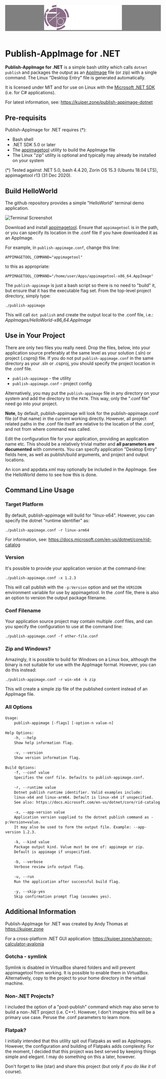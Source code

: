 <p style="text-align:center;background:gray;margin-bottom:4em;">
    <img src="Banner.png" style="width:50%;max-width:600px;"/>
</p>

# Publish-AppImage for .NET #

**Publish-AppImage for .NET** is a simple bash utility which calls `dotnet publish` and packages the output
as an [AppImage](https://appimage.org/) file (or zip) with a single command. The Linux "Desktop Entry" file
is generated automatically.

It is licensed under MIT and for use on Linux with the [Microsoft .NET SDK](https://dotnet.microsoft.com/download)
(i.e. for C# applications).

For latest information, see: https://kuiper.zone/publish-appimage-dotnet


## Pre-requisits ##
Publish-AppImage for .NET requires (*):

* Bash shell
* .NET SDK 5.0 or later
* The [appimagetool](https://github.com/AppImage/AppImageKit) utility to build the AppImage file
* The Linux "zip" utility is optional and typically may already be installed on your system

(*) Tested against .NET 5.0, bash 4.4.20, Zorin OS 15.3 (Ubuntu 18.04 LTS), appimagetool r13 (31 Dec 2020).


## Build HelloWorld ##
The github repository provides a simple "HelloWorld" terminal demo application.

<img title="Terminal Screenshot" alt="Terminal Screenshot" src="Screenie.png" style="width:50%;max-width:600px;"/>

Download and install [appimagetool](https://github.com/AppImage/AppImageKit). Ensure that `appimagetool` is
in the path, or you can specify its location in the .conf file if you have downloaded it as an AppImage.

For example, in `publish-appimage.conf`, change this line:

    APPIMAGETOOL_COMMAND="appimagetool"

to this as appropriate:

    APPIMAGETOOL_COMMAND="/home/user/Apps/appimagetool-x86_64.AppImage"

The `publish-appimage` is just a bash script so there is no need to "build" it, but ensure that it has the
executable flag set. From the top-level project directory, simply type:

    ./publish-appimage

This will call `dot publish` and create the output local to the .conf file, i.e.: *AppImages/HelloWorld-x86_64.AppImage*


## Use in Your Project ##
There are only two files you really need. Drop the files, below, into your application source preferably at the
same level as your solution (.sln) or project (.csproj) file. If you do not put `publish-appimage.conf` in the same
directory as your .sln or .csproj, you should specify the project location in the .conf file.

* `publish-appimage` - the utility
* `publish-appimage.conf` - project config

Alternatively, you may put the `publish-appimage` file in any directory on your system and add the directory to
the `PATH`. This way, only the ".conf file" need go into your project.

**Note**, by default, publish-appimage will look for the publish-appimage.conf file (of that name) in the current
working directly. However, all project related paths in the .conf file itself are relative to the location of the
.conf, and not from where command was called.

Edit the configuration file for your application, providing an application name etc. This should be a relatively
trivial matter and **all parameters are documented** with comments. You can specify application "Desktop Entry" fields
here, as well as publish/build arguments, and project and output locations.

An icon and appdata.xml may optionally be included in the AppImage. See the HelloWorld demo to see how this is done.


## Command Line Usage ##

### Target Platform ###
By default, publish-appimage will build for "linux-x64". However, you can specify the dotnet "runtime identifier" as:

    ./publish-appimage.conf -r linux-arm64

For information, see: https://docs.microsoft.com/en-us/dotnet/core/rid-catalog

### Version ###
It's possible to provide your application version at the command-line:

    ./publish-appimage.conf -x 1.2.3

This will call publish with the `-p:Version` option and set the `VERSION` environment variable for use by
appimagetool. In the .conf file, there is also an option to version the output package filename.

### Conf Filename ###
Your application source project may contain multiple .conf files, and can you specify the configuration to use at
the command line:

    ./publish-appimage.conf -f other-file.conf

### Zip and Windows? ###
Amazingly, it is possible to build for Windows on a Linux box, although the binary is not suitable for use with
the AppImage format. However, you can do this instead:

    ./publish-appimage.conf -r win-x64 -k zip

This will create a simple zip file of the published content instead of an AppImage file.

### All Options ###
    Usage:
        publish-appimage [-flags] [-option-n value-n]

    Help Options:
        -h, --help
        Show help information flag.

        -v, --version
        Show version information flag.

    Build Options:
        -f, --conf value
        Specifies the conf file. Defaults to publish-appimage.conf.

        -r, --runtime value
        Dotnet publish runtime identifier. Valid examples include:
        linux-x64 and linux-arm64. Default is linux-x64 if unspecified.
        See also: https://docs.microsoft.com/en-us/dotnet/core/rid-catalog

        -x, --app-version value
        Application version supplied to the dotnet publish command as -p:Version=value.
        It may also be used to form the output file. Example: --app-version 1.2.3.

        -k, --kind value
        Package output kind. Value must be one of: appimage or zip.
        Default is appimage if unspecified.

        -b, --verbose
        Verbose review info output flag.

        -u, --run
        Run the application after successful build flag.

        -y, --skip-yes
        Skip confirmation prompt flag (assumes yes).


## Additional Information ##
Publish-AppImage for .NET was created by Andy Thomas at https://kuiper.zone

For a cross-platform .NET GUI application: https://kuiper.zone/shannon-calculator-avalonia

### Gotcha - symlink ###
Symlink is disabled in VirtualBox shared folders and will prevent appimagetool from working.
It is possible to enable them in VirtualBox. Alternatively, copy to the project to your home
directory in the virtual machine.

### Non-.NET Projects? ###
I included the option of a "post-publish" command which may also serve to build a non-.NET project (i.e. C++).
However, I don't imagine this will be a primary use case. Peruse the .conf parameters to learn more.

### Flatpak? ###
I initially intended that this utility spit out Flatpaks as well as AppImages. However, the configuration
and building of Flatpaks adds complexity. For the moment, I decided that this project was best served by
keeping things simple and elegant. I may do something on this a later, however.

Don't forget to like (star) and share this project (but only if *you do like it* of course).
